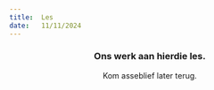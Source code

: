 ```yaml
---
title:  Les
date:   11/11/2024
---
```


### <center>Ons werk aan hierdie les.</center>
<center>Kom asseblief later terug.</center>